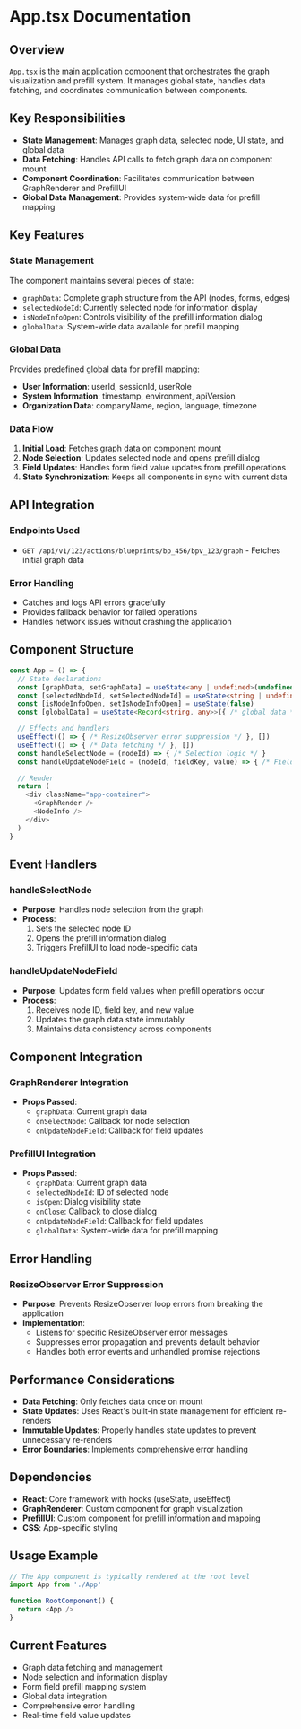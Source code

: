 # App.tsx Documentation

## Overview

`App.tsx` is the main application component that orchestrates the graph visualization and prefill system. It manages global state, handles data fetching, and coordinates communication between components.

## Key Responsibilities

- **State Management**: Manages graph data, selected node, UI state, and global data
- **Data Fetching**: Handles API calls to fetch graph data on component mount
- **Component Coordination**: Facilitates communication between GraphRenderer and PrefillUI
- **Global Data Management**: Provides system-wide data for prefill mapping

## Key Features

### State Management
The component maintains several pieces of state:
- `graphData`: Complete graph structure from the API (nodes, forms, edges)
- `selectedNodeId`: Currently selected node for information display
- `isNodeInfoOpen`: Controls visibility of the prefill information dialog
- `globalData`: System-wide data available for prefill mapping

### Global Data
Provides predefined global data for prefill mapping:
- **User Information**: userId, sessionId, userRole
- **System Information**: timestamp, environment, apiVersion
- **Organization Data**: companyName, region, language, timezone

### Data Flow
1. **Initial Load**: Fetches graph data on component mount
2. **Node Selection**: Updates selected node and opens prefill dialog
3. **Field Updates**: Handles form field value updates from prefill operations
4. **State Synchronization**: Keeps all components in sync with current data

## API Integration

### Endpoints Used
- `GET /api/v1/123/actions/blueprints/bp_456/bpv_123/graph` - Fetches initial graph data

### Error Handling
- Catches and logs API errors gracefully
- Provides fallback behavior for failed operations
- Handles network issues without crashing the application

## Component Structure

```typescript
const App = () => {
  // State declarations
  const [graphData, setGraphData] = useState<any | undefined>(undefined)
  const [selectedNodeId, setSelectedNodeId] = useState<string | undefined>(undefined)
  const [isNodeInfoOpen, setIsNodeInfoOpen] = useState(false)
  const [globalData] = useState<Record<string, any>>({ /* global data */ })

  // Effects and handlers
  useEffect(() => { /* ResizeObserver error suppression */ }, [])
  useEffect(() => { /* Data fetching */ }, [])
  const handleSelectNode = (nodeId) => { /* Selection logic */ }
  const handleUpdateNodeField = (nodeId, fieldKey, value) => { /* Field update logic */ }

  // Render
  return (
    <div className="app-container">
      <GraphRender />
      <NodeInfo />
    </div>
  )
}
```

## Event Handlers

### handleSelectNode
- **Purpose**: Handles node selection from the graph
- **Process**:
  1. Sets the selected node ID
  2. Opens the prefill information dialog
  3. Triggers PrefillUI to load node-specific data

### handleUpdateNodeField
- **Purpose**: Updates form field values when prefill operations occur
- **Process**:
  1. Receives node ID, field key, and new value
  2. Updates the graph data state immutably
  3. Maintains data consistency across components

## Component Integration

### GraphRenderer Integration
- **Props Passed**:
  - `graphData`: Current graph data
  - `onSelectNode`: Callback for node selection
  - `onUpdateNodeField`: Callback for field updates

### PrefillUI Integration
- **Props Passed**:
  - `graphData`: Current graph data
  - `selectedNodeId`: ID of selected node
  - `isOpen`: Dialog visibility state
  - `onClose`: Callback to close dialog
  - `onUpdateNodeField`: Callback for field updates
  - `globalData`: System-wide data for prefill mapping

## Error Handling

### ResizeObserver Error Suppression
- **Purpose**: Prevents ResizeObserver loop errors from breaking the application
- **Implementation**: 
  - Listens for specific ResizeObserver error messages
  - Suppresses error propagation and prevents default behavior
  - Handles both error events and unhandled promise rejections

## Performance Considerations

- **Data Fetching**: Only fetches data once on mount
- **State Updates**: Uses React's built-in state management for efficient re-renders
- **Immutable Updates**: Properly handles state updates to prevent unnecessary re-renders
- **Error Boundaries**: Implements comprehensive error handling

## Dependencies

- **React**: Core framework with hooks (useState, useEffect)
- **GraphRenderer**: Custom component for graph visualization
- **PrefillUI**: Custom component for prefill information and mapping
- **CSS**: App-specific styling

## Usage Example

```typescript
// The App component is typically rendered at the root level
import App from './App'

function RootComponent() {
  return <App />
}
```

## Current Features

- Graph data fetching and management
- Node selection and information display
- Form field prefill mapping system
- Global data integration
- Comprehensive error handling
- Real-time field value updates